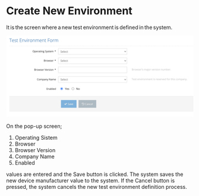 # Create New Environment

It is the screen where a new test environment is defined in the system.



![](../../../.gitbook/assets/TestEnvironmentForm.png)

On the pop-up screen;&#x20;

&#x20;

1. Operating Sistem &#x20;
2. Browser&#x20;
3. Browser Version&#x20;
4. Company Name&#x20;
5. Enabled &#x20;

&#x20;

values are entered and the Save button is clicked. The system saves the new device manufacturer value to the system. If the Cancel button is pressed, the system cancels the new test environment definition process.&#x20;
